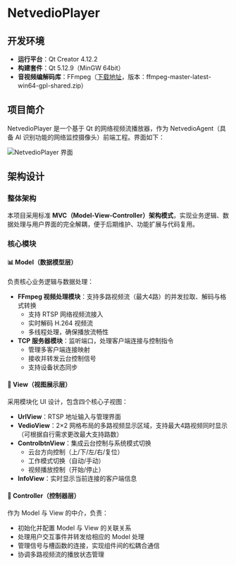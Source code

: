 # NetvedioPlayer

## 开发环境
- **运行平台**：Qt Creator 4.12.2  
- **构建套件**：Qt 5.12.9（MinGW 64bit）  
- **音视频编解码库**：FFmpeg（[下载地址](https://github.com/BtbN/FFmpeg-Builds/releases)，版本：ffmpeg-master-latest-win64-gpl-shared.zip）

## 项目简介
NetvedioPlayer 是一个基于 Qt 的网络视频流播放器，作为 NetvedioAgent（具备 AI 识别功能的网络监控摄像头）前端工程。界面如下：

![NetvedioPlayer 界面](https://github.com/user-attachments/assets/659ac641-6c7a-4158-aa62-e619f6bcd769)

## 架构设计

### 整体架构
本项目采用标准 **MVC（Model-View-Controller）架构模式**，实现业务逻辑、数据处理与用户界面的完全解耦，便于后期维护、功能扩展与代码复用。

### 核心模块

#### 📊 Model（数据模型层）
负责核心业务逻辑与数据处理：
- **FFmpeg 视频处理模块**：支持多路视频流（最大4路）的并发拉取、解码与格式转换
  - 支持 RTSP 网络视频流接入
  - 实时解码 H.264 视频流
  - 多线程处理，确保播放流畅性
- **TCP 服务器模块**：监听端口，处理客户端连接与控制指令
  - 管理多客户端连接映射
  - 接收并转发云台控制信号
  - 支持设备状态同步

#### 🎨 View（视图展示层）
采用模块化 UI 设计，包含四个核心子视图：
- **UrlView**：RTSP 地址输入与管理界面
- **VedioView**：2×2 网格布局的多路视频显示区域，支持最大4路视频同时显示（可根据自行需求更改最大支持路数）
- **ControlbtnView**：集成云台控制与系统模式切换
  - 云台方向控制（上/下/左/右/复位）
  - 工作模式切换（自动/手动）
  - 视频播放控制（开始/停止）
- **InfoView**：实时显示当前连接的客户端信息

#### 🎯 Controller（控制器层）
作为 Model 与 View 的中介，负责：
- 初始化并配置 Model 与 View 的关联关系
- 处理用户交互事件并转发给相应的 Model 处理
- 管理信号与槽函数的连接，实现组件间的松耦合通信
- 协调多路视频流的播放状态管理